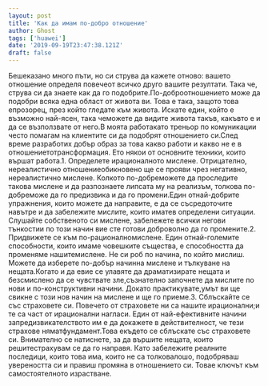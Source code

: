 ```yaml
---
layout: post
title: 'Как да имам по-добро отношение'
author: Ghost
tags: ['huawei']
date: '2019-09-19T23:47:38.121Z'
draft: false
---
```


Бешеказано много пъти, но си струва да кажете отново: вашето отношение определя повечеот всичко друго вашите резултати. Така че, струва си да знаете как да го подобрите.По-доброотношението може да подобри всяка една област от живота ви. Това е така, защото това епрозорец, през който гледате към живота. Искате един, който е възможно най-ясен, така чеможете да видите живота такъв, какъвто е и да се възползвате от него.В моята работакато треньор по комуникации често помагам на клиентите си да подобрят отношението си.След време разработих добър образ за това какво работи и какво не е в отношениетотрансформация. Ето някои от основните техники, които вършат работа.1. Определете ирационалното мислене. Отрицателно, нереалистично отношениеобикновено ще се прояви чрез негативно, нереалистично мислене. Колкото по-добреможете да проследите такова мислене и да разпознаете липсата му на реализъм, толкова по-добреможе да го предизвика и да го промени.Един отнай-добрите упражнения, които можете да направите, е да се съсредоточите навътре и да забележите мислите, които иматев определени ситуации. Слушайте собственото си мислене, забележете всички негови тънкостии по този начин вие сте готови доброволно да го промените.2. Придвижете се към по-рационалномислене. Един отнай-големите способности, които имаме човешките същества, е способността да променяме нашитемислене. Не си роб по начина, по който мислиш. Можете да изберете по-добър начинна мислене и тълкуване на нещата.Когато и да евие се улавяте да драматизирате нещата и безсмислено да се чувствате зле,съзнателно започнете да мислите по нови и по-конструктивни начини. Докато практикувате,умът ви ще свикне с този нов начин на мислене и ще го приеме.3. Сблъскайте се със страховете си. Повечето от страховете ни са нашите ирационални;и те са част от ирационални нагласи. Един от най-ефективните начини запредизвикателството им е да докажете в действителност, че тези страхове няматфундамент.Това екъдето се сблъскате със страховете си. Внимателно се натиснете, за да вършите нещата, които решитестрахувам се да го направя. Като забележите реалните последици, които това има, които не са толковалошо, подобряваш увереността си и правиш промяна в отношението си. Товае ключът към самостоятелното израстване.
